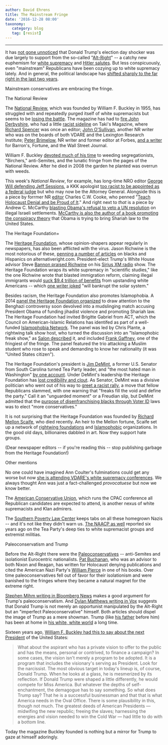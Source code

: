 ```yaml
---
author: David Ehrens
title: The Mainstream Fringe
date: '2016-12-28 08:00'
taxonomy:
   category: blog
   tag: [resist]
---
```

---
It has [not gone unnoticed](http://popularresistance.org/white-supremacists-in-suits-and-ties-in-washington/) that Donald Trump's election day shocker was due largely to support from the so-called "[Alt-Right](http://www.nytimes.com/2016/09/06/opinion/donald-trumps-alt-right-brain.html)" -- a catchy new euphemism for [white supremacy](http://www.salon.com/2014/09/03/before_ferguson_americas_disturbing_legacy_of_white_supremacy_and_guns/) and [Hitler salutes](http://www.washingtonpost.com/news/local/wp/2016/11/21/d-c-restaurant-apologizes-after-hosting-alt-right-dinner-with-sieg-heil-salute/). But less conspicuously, even "mainstream" Republicans have been cozying up to white supremacy lately. And in general, the political landscape has [shifted sharply to the far right in the last two years](http://townhall.com/columnists/johnhawkins/2014/09/06/the-25-most-influential-people-on-the-right-for-2014-n1888129).

Mainstream conservatives are embracing the fringe.

The National Review

The [National Review](http://newrepublic.com/article/128176/national-review-fails-kill-monster), which was founded by William F. Buckley in 1955, has struggled with and repeatedly purged itself of white supremacists but seems to be [losing the battle](http://fair.org/uncategorized/national-review-just-cant-seem-to-shake-its-racist-image/). The magazine has had to [fire John Derbyshire](http://www.politico.com/blogs/media/2012/04/national-review-fires-john-derbyshire-119887), who had a little [racist sideline](http://www.theguardian.com/world/2012/apr/08/john-derbyshire-fired-article-african-americans) on Taki's Magazine, where [Richard Spencer](http://www.splcenter.org/fighting-hate/extremist-files/individual/richard-bertrand-spencer-0) was once an editor; [John O'Sullivan](http://www.salon.com/2012/04/17/another_national_review_contributor_pals_around_with_nativists/), another NR writer who was on the boards of both VDARE and the Lexington Research Institute; [Peter Brimelow](http://www.rightwingwatch.org/people/peter-brimelow/), NR writer and former editor at Forbes, [and a writer](http://en.wikipedia.org/wiki/Peter_Brimelow#cite_note-4) for Barron's, Fortune, and the Wall Street Journal.

William F. Buckley [devoted much of his time](http://en.wikipedia.org/wiki/William_F._Buckley_Jr.) to weeding segregationists, "Birchers," anti-Semites, and the lunatic fringe from the pages of the National Review. After he died in 2008 the garden he planted was overrun with weeds.

This week's *National Review*, for example, has long-time NRO editor [George Will defending Jeff Sessions](http://www.nationalreview.com/article/443299/civil-forfeiture-property-seizure-no-judicial-process-jeff-sesions-justice-department), a KKK apologist [too racist to be appointed as a federal judge](http://www.huffingtonpost.com/entry/trump-attorney-general-jeff-sessions-racist-remarks_us_582cd73ae4b099512f80c0c2) but who may now be the Attorney General. Alongside this is a piece by forrmer NR [editor](http://www.politico.com/blogs/on-media/2016/06/charles-w-cooke-named-national-review-online-editor-224428) Charles C.W. Cooke, who penned "[Teach Holocaust Denial and be Proud of It](http://www.nationalreview.com/corner/377438/teach-holocaust-denial-and-be-proud-it-charles-c-w-cooke)." And right next to *that* is a piece by Andrew C. McCarthy [blasting Obama's refusal to veto a UN resolution](http://www.nationalreview.com/article/443327/united-nations-israel-settlements-resolution-barack-obama-betrayal-israel) on illegal Israeli settlements. [McCarthy is also the author of a book promoting the conspiracy theory](http://www.amazon.com/Embraces-Islams-Sharia-Encounter-Broadsides-ebook/dp/B004DUMW5E) that Obama is trying to bring Shariah law to the United States.

The Heritage Foundation+

The [Heritage Foundation](http://www.washingtonpost.com/news/wonk/wp/2013/05/08/heritage-study-co-author-opposed-letting-in-immigrants-with-low-iqs/), whose opinion-shapers appear regularly in newspapers, has also been afflicted with the virus. Jason Richwine is the most notorious of these, [penning a number of articles](http://www.dailykos.com/story/2013/05/09/1208068/-Heritage-s-in-house-white-supremacist-wrote-for-white-supremacists) on blacks and Hispanics on alternativeright.com. President-elect Trump's White House advisor Steve [Bannon praised Richwine](http://www.patheos.com/blogs/dispatches/2016/11/18/bannon-lavishes-praise-on-guy-too-racist-for-the-heritage-foundation/) on his [Sirius XM radio](http://www.rightwingwatch.org/post/top-trump-adviser-steve-bannon-cited-racist-anti-immigrant-book-in-radio-appearance/) show. The Heritage Foundation wraps its white supremacy in "scientific studies," like the one Richwine wrote that blasted immigration reform, claiming illegal immigrants would [suck \$9.4 trillion of benefits](http://www.heritage.org/research/reports/2013/05/the-fiscal-cost-of-unlawful-immigrants-and-amnesty-to-the-us-taxpayer) from upstanding white Americans -- which [one writer joked](http://wonkette.com/515283/heritage-foundation-immigration-reform-will-bankrupt-entire-solar-system) "will bankrupt the solar system."

Besides racism, the Heritage Foundation also promotes Islamophobia. A 2014 [panel the Heritage Foundation organized](http://www.washingtonpost.com/opinions/dana-milbank-heritages-ugly-benghazi-panel/2014/06/16/b8bd423c-f5a3-11e3-a606-946fd632f9f1_story.html) to draw attention to the Benghazi controversy soon devolved into a mudslinging match accusing President Obama of funding jihadist violence and promoting Shariah law. The Heritage Foundation had invited Brigitte Gabriel from ACT, which the Council on American-Islamic Relations has identifed as part of a well-funded [Islamophobia Network](https://web.archive.org/web/20200216213700/https://islamophobianetwork.com/echo-chamber/brigitte-gabriel/). The panel was led by Chris Plante, a rightwing talk show host, who turned the discussion into an "Islamophobic freak show," as [Salon described](http://www.salon.com/2014/06/17/heritage_foundation_benghazi_panel_descends_into_islamophobic_freak_show/) it, and included [Frank Gaffney](http://www.splcenter.org/fighting-hate/extremist-files/individual/frank-gaffney-jr), one of the fringiest of the fringe. The panel featured the trio attacking a Muslim student who rose to speak and demanding to know her nationality (it was "United States citizen").

The Heritage Foundation's president is [Jim DeMint](http://www.heritage.org/about/staff/d/jim-demint), a former U.S. Senator from South Carolina turned Tea Party leader, and "the most hated man in Washington" [by one account](http://www.politico.com/magazine/story/2014/03/jim-demint-the-most-hated-man-in-washington-104209). Under DeMint's leadership the Heritage Foundation has [lost credibility and clout](http://www.washingtonpost.com/blogs/right-turn/wp/2013/10/21/jim-demints-destruction-of-the-heritage-foundation/). As Senator, DeMint was a divisive politician who went out of his way to [greet a racist rally](https://web.archive.org/web/20190907220604/https://thinkprogress.org/radical-racist-signs-featured-at-9-12-march-1f8e7f807cca/), a move that fellow Republicans slammed, with one warning that "freaks fill the void and define the party." Call it an "unguarded moment" or a Freudian slip, but DeMint admitted that the [purpose of disenfranchising blacks through Voter ID](http://www.rightwingwatch.org/post/jim-demint-voter-id-helps-elect-more-conservative-candidates/) laws was to elect "more conservatives."

It is not surprising that the Heritage Foundation was founded by [Richard Mellon Scaife](https://www.nytimes.com/2014/07/05/us/richard-mellon-scaife-influential-us-conservative-dies-at-82.html?_r=4), who died recently. An heir to the Mellon fortune, Scaife set up a network of [rightwing foundations](http://rightweb.irc-online.org/profile/Scaife_Foundations/) and [Islamophobic](https://web.archive.org/web/20170726112130/http://www.islamophobia.org/islamophobic-orgs/sarah-scaife-foundation.html) organizations. In the good old days, billionaires dabbled in art. Now they support hate groups.

(Dear newspaper editors -- if you're reading this -- stop publishing garbage from the Heritage Foundation!)

Other mentions

No one could have imagined Ann Coulter's fulminations could get any worse but now [she is attending VDARE's white supremacy conferences](http://www.salon.com/2016/12/23/ann-coulters-white-christmas-vdare-holiday-bash-is-her-second-white-nationalist-event-this-quarter/). We always thought Ann was just a fact-challenged *provocatuese* but now we know better.

The [American Conservative Union](http://www.motherjones.com/mojo/2013/03/white-nationalist-work-featured-conservative-conference-organizers), which runs the CPAC conference all Republican candidates are expected to attend, is another nexus of white supremacists and Klan admirers.

The [Southern Poverty Law Center](http://donate.splcenter.org/splcdonate) keeps tabs on all these homegrown Nazis -- and it's not like they didn't warn us. [The NAACP as well](https://web.archive.org/web/20161006025644/http://naacp.3cdn.net/36b2014e1dddfe3c81_v7m6bls07.pdf) reported six years ago on the Tea Party's deep ties to white supremacist groups and extremist militias.

Paleoconservatism and Trump

Before the Alt-Right there were the [Paleoconservatives](http://www.conservapedia.com/Paleoconservative) -- anti-Semites and isolationist Eurocentric nationalists. [Pat Buchanan](http://www.splcenter.org/hatewatch/2015/04/29/pat-buchanan-pens-exclusive-anti-semitic-publication), who was an advisor to both Nixon and Reagan, has written for Holocaust denying publications and cited the American Nazi Party's [William Pierce](http://www.splcenter.org/fighting-hate/intelligence-report/2002/citing-neo-nazi-and-racist-sources-buchanan-sounds-alarm) in one of his books. Over time paleoconservatives fell out of favor for their isolationism and were banished to the fringes where they became a natural magnet for the extreme right.

[Stephen Mihm writing in Bloomberg News](http://www.bloomberg.com/view/articles/2016-11-27/paleoconservatism-is-back) makes a good argument for Trump's paleoconservatism. And [Dylan Matthews writing in Vox](http://www.vox.com/2016/5/6/11592604/donald-trump-paleoconservative-buchanan) suggests that Donald Trump is not merely an opportunist manipulated by the Alt-Right but an "imperfect Paleoconservative" himself. Both articles should dispel the image of Trump as a mere showman. Trump (like [his father](http://www.washingtonpost.com/news/the-fix/wp/2016/02/28/in-1927-donald-trumps-father-was-arrested-after-a-klan-riot-in-queens/) before him) has been at home in [his white, white world](http://www.thedailybeast.com/articles/2015/12/15/doj-trump-s-early-businesses-blocked-blacks.html) a long time.

Sixteen years ago, [William F. Buckley had this to say about the next President](http://www.nationalreview.com/article/430187/william-f-buckley-jr-donald-trumps-demagoguery-cigar-aficionado-essay) of the United States:

> What about the aspirant who has a private vision to offer to the public and has the means, personal or contrived, to finance a campaign? In some cases, the vision isn't merely a program to be adopted. It is a program that includes the visionary's serving as President. Look for the narcissist. The most obvious target in today's lineup is, of course, Donald Trump. When he looks at a glass, he is mesmerized by its reflection. If Donald Trump were shaped a little differently, he would compete for Miss America. But whatever the depths of self-enchantment, the demagogue has to say something. So what does Trump say? That he is a successful businessman and that that is what America needs in the Oval Office. There is some plausibility in this, though not much. The greatest deeds of American Presidents — midwifing the new republic; freeing the slaves; harnessing the energies and vision needed to win the Cold War — had little to do with a bottom line.

Today the magazine Buckley founded is nothing but a mirror for Trump to gaze at himself adoringly.
